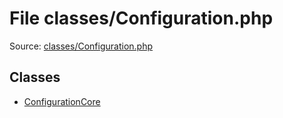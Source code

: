 File classes/Configuration.php
=========
Source: [classes/Configuration.php](https://github.com/PrestaShop/PrestaShop/blob/1.6.1.1/classes/Configuration.php)


Classes
-------

* [ConfigurationCore](class.ConfigurationCore)

